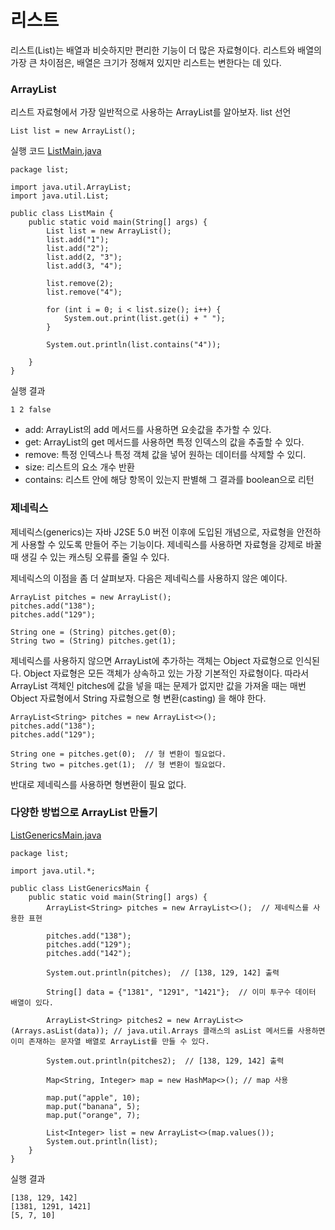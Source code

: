 # 리스트
리스트(List)는 배열과 비슷하지만 편리한 기능이 더 많은 자료형이다. 리스트와 배열의 가장 큰 차이점은, 배열은 크기가 정해져 있지만 리스트는 변한다는 데 있다.

### ArrayList
리스트 자료형에서 가장 일반적으로 사용하는 ArrayList를 알아보자.
list 선언
```
List list = new ArrayList();
```
실행 코드
[ListMain.java](https://github.com/skcy1515/Programming-Study/blob/main/Java/Basic%20Grammars/List/ListMain.java)
```
package list;

import java.util.ArrayList;
import java.util.List;

public class ListMain {
    public static void main(String[] args) {
        List list = new ArrayList();
        list.add("1");
        list.add("2");
        list.add(2, "3");
        list.add(3, "4");

        list.remove(2);
        list.remove("4");

        for (int i = 0; i < list.size(); i++) {
            System.out.print(list.get(i) + " ");
        }

        System.out.println(list.contains("4"));

    }
}
```
실행 결과
```
1 2 false
```
- add: ArrayList의 add 메서드를 사용하면 요솟값을 추가할 수 있다.
- get: ArrayList의 get 메서드를 사용하면 특정 인덱스의 값을 추출할 수 있다.
- remove: 특정 인덱스나 특정 객체 값을 넣어 원하는 데이터를 삭제할 수 있디.
- size: 리스트의 요소 개수 반환
- contains: 리스트 안에 해당 항목이 있는지 판별해 그 결과를 boolean으로 리턴

### 제네릭스
제네릭스(generics)는 자바 J2SE 5.0 버전 이후에 도입된 개념으로, 자료형을 안전하게 사용할 수 있도록 만들어 주는 기능이다. 제네릭스를 사용하면 자료형을 강제로 바꿀 때 생길 수 있는 캐스팅 오류를 줄일 수 있다.

제네릭스의 이점을 좀 더 살펴보자. 다음은 제네릭스를 사용하지 않은 예이다.
```
ArrayList pitches = new ArrayList();
pitches.add("138");
pitches.add("129");

String one = (String) pitches.get(0);
String two = (String) pitches.get(1);
```
제네릭스를 사용하지 않으면 ArrayList에 추가하는 객체는 Object 자료형으로 인식된다. Object 자료형은 모든 객체가 상속하고 있는 가장 기본적인 자료형이다. 따라서 ArrayList 객체인 pitches에 값을 넣을 때는 문제가 없지만 값을 가져올 때는 매번 Object 자료형에서 String 자료형으로 형 변환(casting) 을 해야 한다.

```
ArrayList<String> pitches = new ArrayList<>();
pitches.add("138");
pitches.add("129");

String one = pitches.get(0);  // 형 변환이 필요없다.
String two = pitches.get(1);  // 형 변환이 필요없다.
```
반대로 제네릭스를 사용하면 형변환이 필요 없다.

### 다양한 방법으로 ArrayList 만들기
[ListGenericsMain.java](https://github.com/skcy1515/Programming-Study/blob/main/Java/Basic%20Grammars/List/ListGenericsMain.java)
```
package list;

import java.util.*;

public class ListGenericsMain {
    public static void main(String[] args) {
        ArrayList<String> pitches = new ArrayList<>();  // 제네릭스를 사용한 표현

        pitches.add("138");
        pitches.add("129");
        pitches.add("142");

        System.out.println(pitches);  // [138, 129, 142] 출력

        String[] data = {"1381", "1291", "1421"};  // 이미 투구수 데이터 배열이 있다.

        ArrayList<String> pitches2 = new ArrayList<>(Arrays.asList(data)); // java.util.Arrays 클래스의 asList 메서드를 사용하면 이미 존재하는 문자열 배열로 ArrayList를 만들 수 있다.

        System.out.println(pitches2);  // [138, 129, 142] 출력

        Map<String, Integer> map = new HashMap<>(); // map 사용

        map.put("apple", 10);
        map.put("banana", 5);
        map.put("orange", 7);

        List<Integer> list = new ArrayList<>(map.values());
        System.out.println(list);
    }
}
```
실행 결과
```
[138, 129, 142]
[1381, 1291, 1421]
[5, 7, 10]
```

